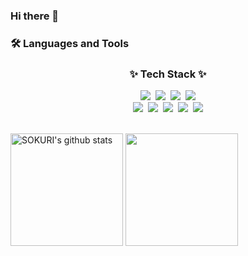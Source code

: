 ### Hi there 👋

### 🛠 Languages and Tools

<!--내용 부분-->
<h3 align="center">✨ Tech Stack ✨</h3>
<div align="center">
  <img src="https://img.shields.io/badge/Swift-F05138?style=flat-square&logo=Swift&logoColor=white"/>&nbsp
  <img src="https://img.shields.io/badge/Python-3776AB?style=flat-square&logo=Python&logoColor=white"/>&nbsp
  <img src="https://img.shields.io/badge/Kotlin-7F52FF?style=flat-square&logo=Kotlin&logoColor=white"/>&nbsp
  <img src="https://img.shields.io/badge/JAVA-00465B?style=flat-square&logo=JAVA&logoColor=white"/>
</div>

<div align="center">
  <img src="https://img.shields.io/badge/C-A8B9CC?style=for-the-badge&logo=C&logoColor=white" />&nbsp
  <img src="https://img.shields.io/badge/C++-00599C?style=flat-square&logo=C++&logoColor=white"/>&nbsp
  <img src="https://img.shields.io/badge/Dart-0175C2?style=flat-square&logo=Dart&logoColor=white"/>&nbsp
  <img src="https://img.shields.io/badge/Javascript-F7DF1E?style=flat-square&logo=JavaScript&logoColor=white"/>&nbsp
  <img src="https://img.shields.io/badge/R-276DC3?style=flat-square&logo=R&logoColor=white"/>
</div>

<br>


<a href="https://github.com/DinggiDing"><img align="center" style="height:180px" src="https://github-readme-stats.vercel.app/api?username=DinggiDing&show_icons=true&include_all_commits=true&theme=swift&hide_border=true" alt="SOKURI's github stats" /></a>
<a href="https://github.com/DinggiDing"><img align="center" style="height:180px" src="https://github-readme-stats.vercel.app/api/top-langs/?username=DinggiDing&layout=compact&theme=swift&hide_border=true" /></a> 




<!--
**DinggiDing/DinggiDing** is a ✨ _special_ ✨ repository because its `README.md` (this file) appears on your GitHub profile.

Here are some ideas to get you started:

- 🔭 I’m currently working on ...
- 🌱 I’m currently learning ...
- 👯 I’m looking to collaborate on ...
- 🤔 I’m looking for help with ...
- 💬 Ask me about ...
- 📫 How to reach me: ...
- 😄 Pronouns: ...
- ⚡ Fun fact: ...
-->
